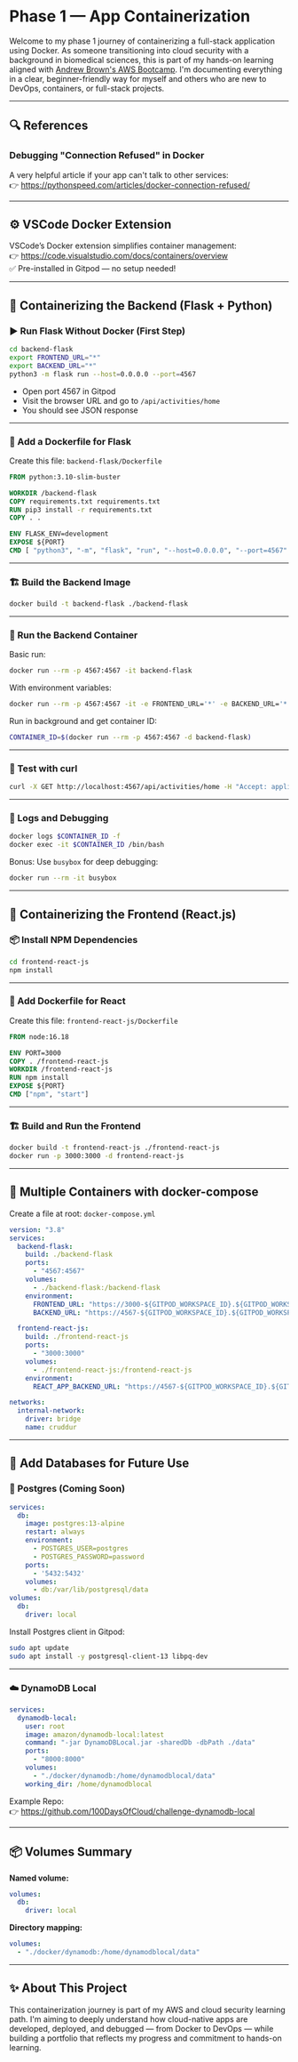 
# Phase 1 — App Containerization 

Welcome to my phase 1 journey of containerizing a full-stack application using Docker. As someone transitioning into cloud security with a background in biomedical sciences, this is part of my hands-on learning aligned with [Andrew Brown's AWS Bootcamp](https://github.com/andrewbrown/aws-bootcamp-cruddur-2023). I'm documenting everything in a clear, beginner-friendly way for myself and others who are new to DevOps, containers, or full-stack projects.

---

## 🔍 References

### Debugging "Connection Refused" in Docker  
A very helpful article if your app can't talk to other services:  
👉 https://pythonspeed.com/articles/docker-connection-refused/

---

## ⚙️ VSCode Docker Extension

VSCode’s Docker extension simplifies container management:  
👉 https://code.visualstudio.com/docs/containers/overview  
✅ Pre-installed in Gitpod — no setup needed!

---

## 🐍 Containerizing the Backend (Flask + Python)

### ▶️ Run Flask Without Docker (First Step)

```sh
cd backend-flask
export FRONTEND_URL="*"
export BACKEND_URL="*"
python3 -m flask run --host=0.0.0.0 --port=4567
```

- Open port 4567 in Gitpod
- Visit the browser URL and go to `/api/activities/home`
- You should see JSON response

---

### 🐳 Add a Dockerfile for Flask

Create this file: `backend-flask/Dockerfile`

```dockerfile
FROM python:3.10-slim-buster

WORKDIR /backend-flask
COPY requirements.txt requirements.txt
RUN pip3 install -r requirements.txt
COPY . .

ENV FLASK_ENV=development
EXPOSE ${PORT}
CMD [ "python3", "-m", "flask", "run", "--host=0.0.0.0", "--port=4567" ]
```

---

### 🏗️ Build the Backend Image

```sh
docker build -t backend-flask ./backend-flask
```

---

### 🚀 Run the Backend Container

Basic run:
```sh
docker run --rm -p 4567:4567 -it backend-flask
```

With environment variables:
```sh
docker run --rm -p 4567:4567 -it -e FRONTEND_URL='*' -e BACKEND_URL='*' backend-flask
```

Run in background and get container ID:
```sh
CONTAINER_ID=$(docker run --rm -p 4567:4567 -d backend-flask)
```

---

### 🧪 Test with curl

```sh
curl -X GET http://localhost:4567/api/activities/home -H "Accept: application/json"
```

---

### 📝 Logs and Debugging

```sh
docker logs $CONTAINER_ID -f
docker exec -it $CONTAINER_ID /bin/bash
```

Bonus: Use `busybox` for deep debugging:
```sh
docker run --rm -it busybox
```

---

## 🎨 Containerizing the Frontend (React.js)

### 📦 Install NPM Dependencies

```sh
cd frontend-react-js
npm install
```

---

### 🐳 Add Dockerfile for React

Create this file: `frontend-react-js/Dockerfile`

```dockerfile
FROM node:16.18

ENV PORT=3000
COPY . /frontend-react-js
WORKDIR /frontend-react-js
RUN npm install
EXPOSE ${PORT}
CMD ["npm", "start"]
```

---

### 🏗️ Build and Run the Frontend

```sh
docker build -t frontend-react-js ./frontend-react-js
docker run -p 3000:3000 -d frontend-react-js
```

---

## 🧱 Multiple Containers with docker-compose

Create a file at root: `docker-compose.yml`

```yaml
version: "3.8"
services:
  backend-flask:
    build: ./backend-flask
    ports:
      - "4567:4567"
    volumes:
      - ./backend-flask:/backend-flask
    environment:
      FRONTEND_URL: "https://3000-${GITPOD_WORKSPACE_ID}.${GITPOD_WORKSPACE_CLUSTER_HOST}"
      BACKEND_URL: "https://4567-${GITPOD_WORKSPACE_ID}.${GITPOD_WORKSPACE_CLUSTER_HOST}"

  frontend-react-js:
    build: ./frontend-react-js
    ports:
      - "3000:3000"
    volumes:
      - ./frontend-react-js:/frontend-react-js
    environment:
      REACT_APP_BACKEND_URL: "https://4567-${GITPOD_WORKSPACE_ID}.${GITPOD_WORKSPACE_CLUSTER_HOST}"

networks:
  internal-network:
    driver: bridge
    name: cruddur
```

---

## 💾 Add Databases for Future Use

### 🐘 Postgres (Coming Soon)

```yaml
services:
  db:
    image: postgres:13-alpine
    restart: always
    environment:
      - POSTGRES_USER=postgres
      - POSTGRES_PASSWORD=password
    ports:
      - '5432:5432'
    volumes:
      - db:/var/lib/postgresql/data
volumes:
  db:
    driver: local
```

Install Postgres client in Gitpod:
```sh
sudo apt update
sudo apt install -y postgresql-client-13 libpq-dev
```

---

### ☁️ DynamoDB Local

```yaml
services:
  dynamodb-local:
    user: root
    image: amazon/dynamodb-local:latest
    command: "-jar DynamoDBLocal.jar -sharedDb -dbPath ./data"
    ports:
      - "8000:8000"
    volumes:
      - "./docker/dynamodb:/home/dynamodblocal/data"
    working_dir: /home/dynamodblocal
```

Example Repo:  
👉 https://github.com/100DaysOfCloud/challenge-dynamodb-local

---

## 📦 Volumes Summary

**Named volume:**
```yaml
volumes:
  db:
    driver: local
```

**Directory mapping:**
```yaml
volumes:
  - "./docker/dynamodb:/home/dynamodblocal/data"
```

---

## ✨ About This Project

This containerization journey is part of my AWS and cloud security learning path. I'm aiming to deeply understand how cloud-native apps are developed, deployed, and debugged — from Docker to DevOps — while building a portfolio that reflects my progress and commitment to hands-on learning.
